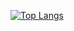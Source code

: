 [![Top Langs](https://github-readme-stats.vercel.app/api/top-langs/?username=debb8daa-d6ff-4618-9467-5f62bc09da36)](https://github.com/anuraghazra/github-readme-stats)
